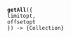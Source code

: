 <div class="method">
    <code>
        <strong>getAll</strong>({
        <span class="prop">limit</span><span class="optional" title="optional">opt</span>, 
        <span class="prop">offset</span><span class="optional" title="optional">opt</span>
        }) -> <span class="return">{Collection}</span>
    </code>
</div>
